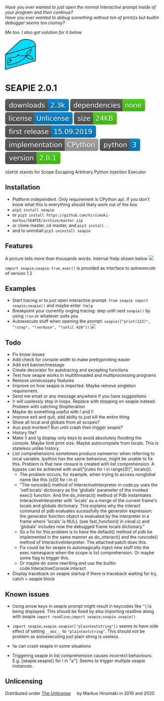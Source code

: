 _Have you ever wanted to just open the normal interactive prompt inside of your program and then continue?_\
_Have you ever wanted to debug something without ton of print()s but builtin debugger seems too clumsy?_

_Me too. I also got solution for it below._

<img src="https://raw.githubusercontent.com/hirsimaki-markus/SEAPIE/master/images/SEAPIE.png" width="100" height="100"/>

# SEAPIE 2.0.1

<!-- generated with shields.io. colors: informational and brightgreen and lightgrey -->
<img src="./images/downloads.svg"> <img src="./images/dependencies.svg"> <img src="./images/license.svg"> <img src="./images/size.svg"> <img src="./images/first-release.svg"> <img src="./images/implementation.svg"> <img src="./images/python-ver.svg"> <img src="./images/version.svg">


```SEAPIE``` stands for Scope Escaping Arbitrary Python Injection Executor


## Installation
* Platform independent. Only requirement is CPython api. If you don't know what this is everything should likely work out of the box
* ```pip3 install seapie```
* or ```pip3 install https://github.com/hirsimaki-markus/SEAPIE/archive/master.zip```
* or clone master, cd master, and ```pip3 install .```
* and to uninstall ```pip3 uninstall seapie```


## Features
A picture tells more than thousands words. Internal !help shown below
![](https://raw.githubusercontent.com/hirsimaki-markus/SEAPIE/master/images/seapiehelp.png)

```import seapie;seapie.true_exec()``` is provided as interface to autoexecute of version 1.2


## Examples
* Start tracing or to just open interactive prompt: ```from seapie import seapie;seapie()``` and maybe enter ```!help```
* Breakpoint your currently onging tracing: step until next ```seapie()``` by using ```!run``` or whatever suits you
* Autoexecute stuff when opening the prompt: ```seapie(["print(123)", "!step", "!verbose", "!until 420"])```
![](https://raw.githubusercontent.com/hirsimaki-markus/SEAPIE/master/images/seapiegif.gif)


## Todo
* Fix know issues
* Add check for console width to make prettyprinting easier
* Add exit banner/message
* Create decorator for autotracing and excepting functions
* Test how seapie works in multithreaded and multiprocessing programs
* Remove unnecessary features
* Improve on how seapie is imported. Maybe remove singleton requirement.
* Send me email or any message anywhere if you have suggestions
* !r will uselessly stop in loops. Replace with stopping on seapie instead. Problem with catching StopIteration
* Maybe do something useful with ! and !!
* Improve exit and quit, add abilty to just kill the entire thing
* Show all local and globals from all scopes?
* Auo post mortem? Run until crash then trigger seapie?
* History file?
* Make !l and !g display only keys to avoid absolutely flooding the console. Maybe limit print size. Maybe autocomplete from locals. This is stateless unlike history.
* List comprehensions sometimes produce nameerror when referring to local variable. Ipython has the same behaviour, might be unable to fix this. Problem is that new closure is created with list comprehension. A bypass can be achieved with eval("[rules for i in range(3)]", locals()).
    * The problem occurs, for example, when trying to access nonglobal name like this [x[0] for i in x]
    * "The runcode() method of InteractiveInterpreter in code.py uses the 'self.locals' dictionary as the 'globals' parameter of the invoked exec() function. And the do_interact() method of Pdb instantiates InteractiveInterpreter with 'locals' as a merge of the current frame's locals and globals dictionary. This explains why the interact command of pdb evaluates sucessfully the generator expression: the generator function object is evaluated by the interpreter in a frame where 'locals' is NULL (see fast_function() in ceval.c) and 'globals' includes now the debugged frame locals dictionary."
    * So a fix for this problem is to have the default() method of pdb be implemented in the same manner as do_interact() and the runcode() method of InteractiveInterpreter. The attached patch does this.
    * Fix could be for seapie to automagically inject new stuff into the exec namespace when the scope is list comprehension. Or maybe some flag to trigger this.
    * Or maybe do some rewriting and use the builtin code.InteractiveConsole.interact
* Display traceback on seapie startup if there is traceback waiting for try, catch > seapie block

## Known issues
* Using arrow keys in seapie prompt might result in keycodes like ```^[[A``` being displayed. This should be fixed by also importing readline along with seapie ``import readline;import seapie;seapie.seapie()``

* ```import seapie;seapie.seapie(["plaintextstring"])``` seems to have side effect of setting ```__doc__``` to ```"plaintextstring"```. This should not be problem as autoexecuting just plain string is useless.

* !w can crash seapie in some situations

* Triggering seapie in list comprehension causes incorrect behaviours. E.g. [seapie.seapie() for i in "a"]. Seems to trigger multiple seapie instances.

## Unlicensing
Distributed under [The Unlicense](https://choosealicense.com/licenses/unlicense/) <img src="./images/unlicense.png" width="12" height="12"/> by Markus Hirsimäki in 2019 and 2020
